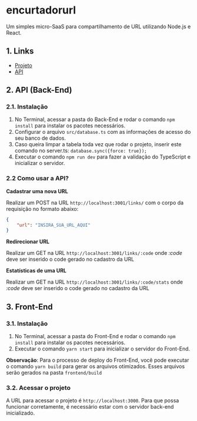 # encurtadorurl
Um simples micro-SaaS para compartilhamento de URL utilizando Node.js e React.

## 1. Links

- [Projeto](http://projetos.marcelogeremias.com.br/)
- [API](http://apiprojetos.marcelogeremias.com.br:3001)

## 2. API (Back-End)

### 2.1. Instalação

1. No Terminal, acessar a pasta do Back-End e rodar o comando `npm install` para instalar os pacotes necessários.
2. Configurar o arquivo  `src/database.ts` com as informações de acesso do seu banco de dados.
3. Caso queira limpar a tabela toda vez que rodar o projeto, inserir este comando no server.ts: `database.sync({force: true});`
4. Executar o comando `npm run dev` para fazer a validação do TypeScript e inicializar o servidor. 

### 2.2 Como usar a API?

**Cadastrar uma nova URL**

Realizar um POST na URL `http://localhost:3001/links/` com o corpo da requisição no formato abaixo:

```json
{
    "url": "INSIRA_SUA_URL_AQUI"
}
````

**Redirecionar URL**

Realizar um GET na URL `http://localhost:3001/links/:code` onde *:code* deve ser inserido o code gerado no cadastro da URL

**Estatísticas de uma URL**

Realizar um GET na URL `http://localhost:3001/links/:code/stats` onde *:code* deve ser inserido o code gerado no cadastro da URL

## 3. Front-End

### 3.1. Instalação

1. No Terminal, acessar a pasta do Front-End e rodar o comando `npm install` para instalar os pacotes necessários.
2. Executar o comando `yarn start` para inicializar o servidor do Front-End.

**Observação**: Para o processo de deploy do Front-End, você pode executar o comando `yarn build` para gerar os arquivos otimizados. Esses arquivos serão gerados na pasta `frontend/build`

### 3.2. Acessar o projeto

A URL para acessar o projeto é `http://localhost:3000`. Para que possa funcionar corretamente, é necessário estar com o servidor back-end inicializado.